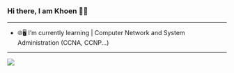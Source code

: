 ### Hi there, I am Khoen 👋🏻
----------------------------------------------
- 🌐🖥️ I’m currently learning | Computer Network and System Administration (CCNA, CCNP...)
----------------------------------------------
<img src="https://github-readme-stats.vercel.app/api?username=AlexKhoen&show_icons=true&title_color=FFFFFF&icon_color=FF2933&text_color=FFFFFF&bg_color=151515">

